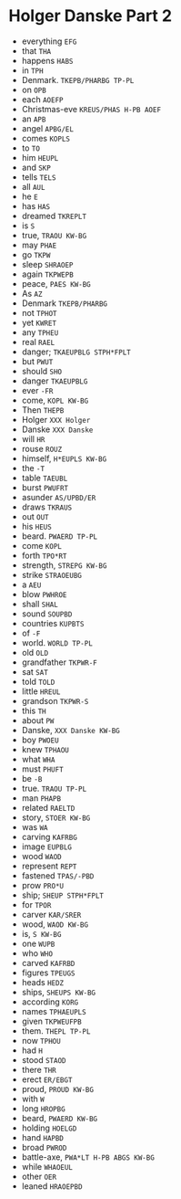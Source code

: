 # Holger Danske Part 2

* everything `EFG`
* that `THA`
* happens `HABS`
* in `TPH`
* Denmark. `TKEPB/PHARBG TP-PL`
* on `OPB`
* each `AOEFP`
* Christmas-eve `KREUS/PHAS H-PB AOEF`
* an `APB`
* angel `APBG/EL`
* comes `KOPLS`
* to `TO`
* him `HEUPL`
* and `SKP`
* tells `TELS`
* all `AUL`
* he `E`
* has `HAS`
* dreamed `TKREPLT`
* is `S`
* true, `TRAOU KW-BG`
* may `PHAE`
* go `TKPW`
* sleep `SHRAOEP`
* again `TKPWEPB`
* peace, `PAES KW-BG`
* As `AZ`
* Denmark `TKEPB/PHARBG`
* not `TPHOT`
* yet `KWRET`
* any `TPHEU`
* real `RAEL`
* danger; `TKAEUPBLG STPH*FPLT`
* but `PWUT`
* should `SHO`
* danger `TKAEUPBLG`
* ever `-FR`
* come, `KOPL KW-BG`
* Then `THEPB`
* Holger `XXX Holger`
* Danske `XXX Danske`
* will `HR`
* rouse `ROUZ`
* himself, `H*EUPLS KW-BG`
* the `-T`
* table `TAEUBL`
* burst `PWUFRT`
* asunder `AS/UPBD/ER`
* draws `TKRAUS`
* out `OUT`
* his `HEUS`
* beard. `PWAERD TP-PL`
* come `KOPL`
* forth `TPO*RT`
* strength, `STREPG KW-BG`
* strike `STRAOEUBG`
* a `AEU`
* blow `PWHROE`
* shall `SHAL`
* sound `SOUPBD`
* countries `KUPBTS`
* of `-F`
* world. `WORLD TP-PL`
* old `OLD`
* grandfather `TKPWR-F`
* sat `SAT`
* told `TOLD`
* little `HREUL`
* grandson `TKPWR-S`
* this `TH`
* about `PW`
* Danske, `XXX Danske KW-BG`
* boy `PWOEU`
* knew `TPHAOU`
* what `WHA`
* must `PHUFT`
* be `-B`
* true. `TRAOU TP-PL`
* man `PHAPB`
* related `RAELTD`
* story, `STOER KW-BG`
* was `WA`
* carving `KAFRBG`
* image `EUPBLG`
* wood `WAOD`
* represent `REPT`
* fastened `TPAS/-PBD`
* prow `PRO*U`
* ship; `SHEUP STPH*FPLT`
* for `TPOR`
* carver `KAR/SRER`
* wood, `WAOD KW-BG`
* is, `S KW-BG`
* one `WUPB`
* who `WHO`
* carved `KAFRBD`
* figures `TPEUGS`
* heads `HEDZ`
* ships, `SHEUPS KW-BG`
* according `KORG`
* names `TPHAEUPLS`
* given `TKPWEUFPB`
* them. `THEPL TP-PL`
* now `TPHOU`
* had `H`
* stood `STAOD`
* there `THR`
* erect `ER/EBGT`
* proud, `PROUD KW-BG`
* with `W`
* long `HROPBG`
* beard, `PWAERD KW-BG`
* holding `HOELGD`
* hand `HAPBD`
* broad `PWROD`
* battle-axe, `PWA*LT H-PB ABGS KW-BG`
* while `WHAOEUL`
* other `OER`
* leaned `HRAOEPBD`
